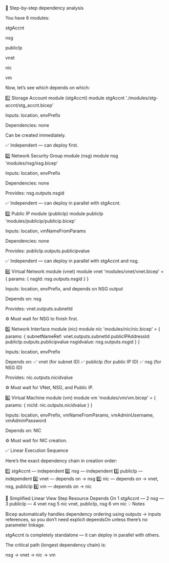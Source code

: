 🧩 Step-by-step dependency analysis

You have 6 modules:

stgAccnt

nsg

publicIp

vnet

nic

vm

Now, let’s see which depends on which:

1️⃣ Storage Account module (stgAccnt)
module stgAccnt './modules/stg-accnt/stg_accnt.bicep'


Inputs: location, envPrefix

Dependencies: none

Can be created immediately.

✅ Independent — can deploy first.

2️⃣ Network Security Group module (nsg)
module nsg 'modules/nsg/nsg.bicep'


Inputs: location, envPrefix

Dependencies: none

Provides: nsg.outputs.nsgid

✅ Independent — can deploy in parallel with stgAccnt.

3️⃣ Public IP module (publicIp)
module publicIp 'modules/publicip/publicip.bicep'


Inputs: location, vmNameFromParams

Dependencies: none

Provides: publicIp.outputs.publicipvalue

✅ Independent — can deploy in parallel with stgAccnt and nsg.

4️⃣ Virtual Network module (vnet)
module vnet 'modules/vnet/vnet.bicep' = {
  params: {
    nsgId: nsg.outputs.nsgid
  }
}


Inputs: location, envPrefix, and depends on NSG output

Depends on: nsg

Provides: vnet.outputs.subnetId

⚙️ Must wait for NSG to finish first.

5️⃣ Network Interface module (nic)
module nic 'modules/nic/nic.bicep' = {
  params: {
    subnetNameRef: vnet.outputs.subnetId
    publicIPAddressId: publicIp.outputs.publicipvalue
    nsgidvalue: nsg.outputs.nsgid
  }
}


Inputs: location, envPrefix

Depends on:
✅ vnet (for subnet ID)
✅ publicIp (for public IP ID)
✅ nsg (for NSG ID)

Provides: nic.outputs.nicidvalue

⚙️ Must wait for VNet, NSG, and Public IP.

6️⃣ Virtual Machine module (vm)
module vm 'modules/vm/vm.bicep' = {
  params: {
    nicId: nic.outputs.nicidvalue
  }
}


Inputs: location, envPrefix, vmNameFromParams, vmAdminUsername, vmAdminPassword

Depends on: NIC

⚙️ Must wait for NIC creation.

✅ Linear Execution Sequence

Here’s the exact dependency chain in creation order:

1️⃣ stgAccnt — independent
2️⃣ nsg — independent
3️⃣ publicIp — independent
4️⃣ vnet — depends on → nsg
5️⃣ nic — depends on → vnet, nsg, publicIp
6️⃣ vm — depends on → nic

🔁 Simplified Linear View
Step	Resource	Depends On
1	stgAccnt	—
2	nsg	—
3	publicIp	—
4	vnet	nsg
5	nic	vnet, publicIp, nsg
6	vm	nic
💡 Notes

Bicep automatically handles dependency ordering using outputs → inputs references, so you don’t need explicit dependsOn unless there’s no parameter linkage.

stgAccnt is completely standalone — it can deploy in parallel with others.

The critical path (longest dependency chain) is:

nsg → vnet → nic → vm

